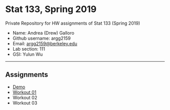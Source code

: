 # Stat 133, Spring 2019

Private Repository for HW assignments of Stat 133 (Spring 2019)

- Name: Andrea (Drew) Galloro
- Github username: argg2159
- Email: argg2159@berkeley.edu
- Lab section: 111
- GSI: Yulun Wu

-----

## Assignments

- [Demo](demo)
- [Workout 01](workout01)
- Workout 02
- Workout 03


